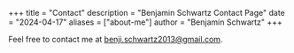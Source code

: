 +++
title = "Contact"
description = "Benjamin Schwartz Contact Page"
date = "2024-04-17"
aliases = ["about-me"]
author = "Benjamin Schwartz"
+++

Feel free to contact me at [benji.schwartz2013@gmail.com](mailto:benji.schwartz2013@gmail.com).

